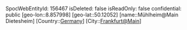 ﻿---
location: [50.12052,8.857998]
type: Station
tags:
- geo/Station

---
SpocWebEntityId: 156467
isDeleted: false
isReadOnly: false
confidential: public
[geo-lon::8.857998]
[geo-lat::50.12052]
[name::Mühlheim@Main Dietesheim]
[Country::[Germany](geo/Continent/Europe/Germany.md)]
[City::[Frankfurt@Main](geo/Continent/Europe/Germany/Hessen/Frankfurt@Main.md)]


